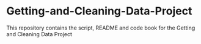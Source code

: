 # Getting-and-Cleaning-Data-Project
This repository contains the script, README and code book for the Getting and Cleaning Data Project
